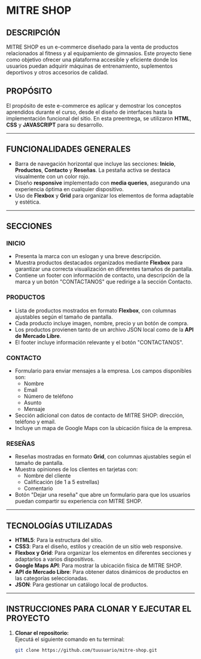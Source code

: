 # MITRE SHOP 

## DESCRIPCIÓN
MITRE SHOP es un e-commerce diseñado para la venta de productos relacionados al fitness y al equipamiento de gimnasios. Este proyecto tiene como objetivo ofrecer una plataforma accesible y eficiente donde los usuarios puedan adquirir máquinas de entrenamiento, suplementos deportivos y otros accesorios de calidad.

## PROPÓSITO
El propósito de este e-commerce es aplicar y demostrar los conceptos aprendidos durante el curso, desde el diseño de interfaces hasta la implementación funcional del sitio. En esta preentrega, se utilizaron **HTML**, **CSS** y **JAVASCRIPT** para su desarrollo.

---

## FUNCIONALIDADES GENERALES
- Barra de navegación horizontal que incluye las secciones: **Inicio**, **Productos**, **Contacto** y **Reseñas**. La pestaña activa se destaca visualmente con un color rojo.
- Diseño **responsive** implementado con **media queries**, asegurando una experiencia óptima en cualquier dispositivo.
- Uso de **Flexbox** y **Grid** para organizar los elementos de forma adaptable y estética.

---

## SECCIONES

### INICIO
- Presenta la marca con un eslogan y una breve descripción.
- Muestra productos destacados organizados mediante **Flexbox** para garantizar una correcta visualización en diferentes tamaños de pantalla.
- Contiene un footer con información de contacto, una descripción de la marca y un botón "CONTACTANOS" que redirige a la sección Contacto.

### PRODUCTOS
- Lista de productos mostrados en formato **Flexbox**, con columnas ajustables según el tamaño de pantalla.
- Cada producto incluye imagen, nombre, precio y un botón de compra.
- Los productos provienen tanto de un archivo JSON local como de la **API de Mercado Libre**.
- El footer incluye información relevante y el botón "CONTACTANOS".

### CONTACTO
- Formulario para enviar mensajes a la empresa. Los campos disponibles son:
  - Nombre
  - Email
  - Número de teléfono
  - Asunto
  - Mensaje
- Sección adicional con datos de contacto de MITRE SHOP: dirección, teléfono y email.
- Incluye un mapa de Google Maps con la ubicación física de la empresa.

### RESEÑAS
- Reseñas mostradas en formato **Grid**, con columnas ajustables según el tamaño de pantalla.
- Muestra opiniones de los clientes en tarjetas con:
  - Nombre del cliente
  - Calificación (de 1 a 5 estrellas)
  - Comentario
- Botón "Dejar una reseña" que abre un formulario para que los usuarios puedan compartir su experiencia con MITRE SHOP.

---

## TECNOLOGÍAS UTILIZADAS
- **HTML5**: Para la estructura del sitio.
- **CSS3**: Para el diseño, estilos y creación de un sitio web responsive.
- **Flexbox y Grid**: Para organizar los elementos en diferentes secciones y adaptarlos a varios dispositivos.
- **Google Maps API**: Para mostrar la ubicación física de MITRE SHOP.
- **API de Mercado Libre**: Para obtener datos dinámicos de productos en las categorías seleccionadas.
- **JSON**: Para gestionar un catálogo local de productos.

---

## INSTRUCCIONES PARA CLONAR Y EJECUTAR EL PROYECTO  

1. **Clonar el repositorio:**  
   Ejecutá el siguiente comando en tu terminal:  
   ```bash
   git clone https://github.com/tuusuario/mitre-shop.git
